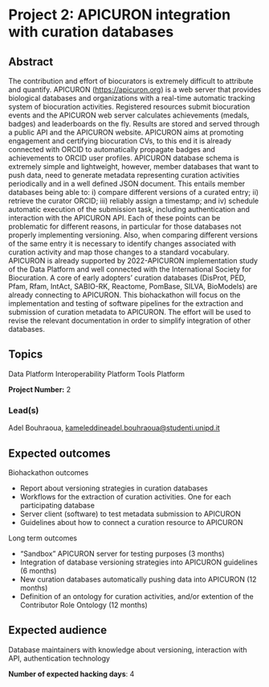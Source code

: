 # Project 2: APICURON integration with curation databases

## Abstract

The contribution and effort of biocurators is extremely difficult to attribute and quantify. APICURON (https://apicuron.org) is a web server that provides biological databases and organizations with a real-time automatic tracking system of biocuration activities. Registered resources submit biocuration events and the APICURON web server calculates achievements (medals, badges) and leaderboards on the fly. Results are stored and served through a public API and the APICURON website. APICURON aims at promoting engagement and certifying biocuration CVs, to this end it is already connected with ORCID to automatically propagate badges and achievements to ORCID user profiles.
APICURON database schema is extremely simple and lightweight, however, member databases that want to push data, need to generate metadata representing curation activities periodically and in a well defined JSON document. This entails member databases being able to: i) compare different versions of a curated entry; ii) retrieve the curator ORCID; iii) reliably assign a timestamp; and iv) schedule automatic execution of the submission task, including authentication and interaction with the APICURON API. Each of these points can be problematic for different reasons, in particular for those databases not properly implementing versioning. Also, when comparing different versions of the same entry it is necessary to identify changes associated with curation activity and map those changes to a standard vocabulary.
APICURON is already supported by 2022-APICURON implementation study of the Data Platform and well connected with the International Society for Biocuration. A core of early adopters’ curation databases (DisProt, PED, Pfam, Rfam, IntAct, SABIO-RK, Reactome, PomBase, SILVA, BioModels) are already connecting to APICURON. This biohackathon will focus on the implementation and testing of software pipelines for the extraction and submission of curation metadata to APICURON. The effort will be used to revise the relevant documentation in order to simplify integration of other databases.

## Topics

Data Platform
Interoperability Platform
Tools Platform

**Project Number:** 2

### Lead(s)

Adel Bouhraoua, kameleddineadel.bouhraoua@studenti.unipd.it

## Expected outcomes

Biohackathon outcomes
- Report about versioning strategies in curation databases 
- Workflows for the extraction of curation activities. One for each participating database
- Server client (software) to test metadata submission to APICURON 
- Guidelines about how to connect a curation resource to APICURON

Long term outcomes
- “Sandbox” APICURON server for testing purposes (3 months)
- Integration of database versioning strategies into APICURON guidelines (6 months)
- New curation databases automatically pushing data into APICURON (12 months)
- Definition of an ontology for curation activities, and/or extention of the Contributor Role Ontology (12 months)

## Expected audience

Database maintainers with knowledge about versioning, interaction with API, authentication technology

**Number of expected hacking days**: 4

